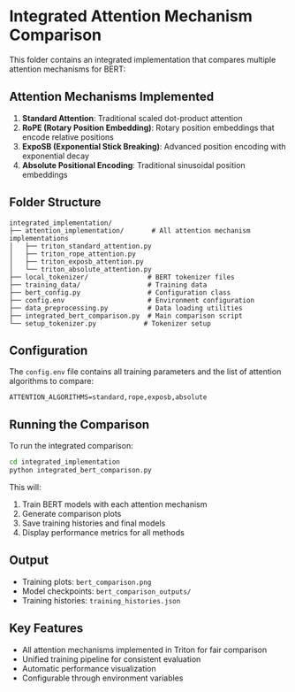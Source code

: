 # Integrated Attention Mechanism Comparison

This folder contains an integrated implementation that compares multiple attention mechanisms for BERT:

## Attention Mechanisms Implemented

1. **Standard Attention**: Traditional scaled dot-product attention
2. **RoPE (Rotary Position Embedding)**: Rotary position embeddings that encode relative positions
3. **ExpoSB (Exponential Stick Breaking)**: Advanced position encoding with exponential decay
4. **Absolute Positional Encoding**: Traditional sinusoidal position embeddings

## Folder Structure

```
integrated_implementation/
├── attention_implementation/       # All attention mechanism implementations
│   ├── triton_standard_attention.py
│   ├── triton_rope_attention.py
│   ├── triton_exposb_attention.py
│   └── triton_absolute_attention.py
├── local_tokenizer/               # BERT tokenizer files
├── training_data/                 # Training data
├── bert_config.py                 # Configuration class
├── config.env                     # Environment configuration
├── data_preprocessing.py          # Data loading utilities
├── integrated_bert_comparison.py  # Main comparison script
└── setup_tokenizer.py            # Tokenizer setup

```

## Configuration

The `config.env` file contains all training parameters and the list of attention algorithms to compare:

```env
ATTENTION_ALGORITHMS=standard,rope,exposb,absolute
```

## Running the Comparison

To run the integrated comparison:

```bash
cd integrated_implementation
python integrated_bert_comparison.py
```

This will:
1. Train BERT models with each attention mechanism
2. Generate comparison plots
3. Save training histories and final models
4. Display performance metrics for all methods

## Output

- Training plots: `bert_comparison.png`
- Model checkpoints: `bert_comparison_outputs/`
- Training histories: `training_histories.json`

## Key Features

- All attention mechanisms implemented in Triton for fair comparison
- Unified training pipeline for consistent evaluation
- Automatic performance visualization
- Configurable through environment variables